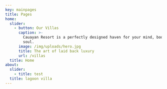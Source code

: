 ```yaml
---
key: mainpages
title: Pages
home:
  slider:
    - button: Our Villas
      caption: >-
        Cauayan Resort is a perfectly designed haven for your mind, body, and
        soul.
      image: /img/uploads/hero.jpg
      title: The art of laid back luxury
      url: /villas
  title: Home
about:
  slider:
    - title: test
  title: lagoon villa
---
```


